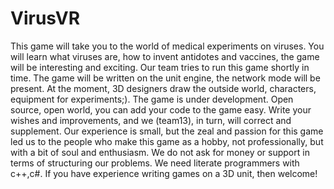 # VirusVR

This game will take you to the world of medical experiments on viruses. You will learn what viruses are, how to invent antidotes and vaccines, the game will be interesting and exciting. Our team tries to run this game shortly in time. The game will be written on the unit engine, the network mode will be present. At the moment, 3D designers draw the outside world, characters, equipment for experiments;). The game is under development. Open source, open world, you can add your code to the game easy. Write your wishes and improvements, and we (team13), in turn, will correct and supplement. Our experience is small, but the zeal and passion for this game led us to the people who make this game as a hobby, not professionally, but with a bit of soul and enthusiasm. We do not ask for money or support in terms of structuring our problems. We need literate programmers with c++,c#. If you have experience writing games on a 3D unit, then welcome!
